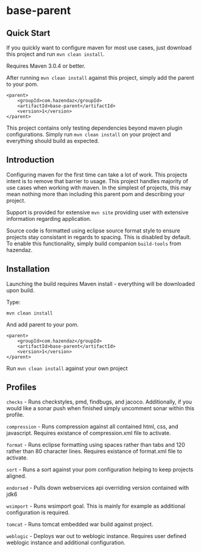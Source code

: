 ﻿# base-parent #

## Quick Start ##

If you quickly want to configure maven for most use cases, just download this project and run `mvn clean install`.

Requires Maven 3.0.4 or better.

After running `mvn clean install` against this project, simply add the parent to your pom.

```
<parent>
    <groupId>com.hazendaz</groupId>
    <artifactId>base-parent</artifactId>
    <version>1</version>
</parent>
```

This project contains only testing dependencies beyond maven plugin configurations.  Simply run `mvn clean install`
on your project and everything should build as expected.

## Introduction ##

Configuring maven for the first time can take a lot of work. This projects intent is to remove that barrier to usage.
This project handles majority of use cases when working with maven.  In the simplest of projects, this may mean
nothing more than including this parent pom and describing your project.

Support is provided for extensive `mvn site` providing user with extensive information regarding application.

Source code is formatted using eclipse source format style to ensure projects stay consistant in regards to spacing.
This is disabled by default.  To enable this functionality, simply build companion `build-tools` from hazendaz.

## Installation ##

Launching the build requires Maven install - everything will be downloaded upon build.

Type:

    mvn clean install

And add parent to your pom.

```
<parent>
    <groupId>com.hazendaz</groupId>
    <artifactId>base-parent</artifactId>
    <version>1</version>
</parent>
```

Run `mvn clean install` against your own project

## Profiles ##

`checks` - Runs checkstyles, pmd, findbugs, and jacoco.  Additionally, if you would like a sonar push when finished
simply uncomment sonar within this profile.

`compression` - Runs compression against all contained html, css, and javascript.  Requires existance of compression.xml
file to activate.

`format` - Runs eclipse formatting using spaces rather than tabs and 120 rather than 80 character lines.  Requires
existance of format.xml file to activate.

`sort` - Runs a sort against your pom configuration helping to keep projects aligned.

`endorsed` - Pulls down webservices api overriding version contained with jdk6

`wsimport` - Runs wsimport goal.  This is mainly for example as additional configuration is required.

`tomcat` - Runs tomcat embedded war build against project.

`weblogic` - Deploys war out to weblogic instance.  Requires user defined weblogic instance and additional configuration.



